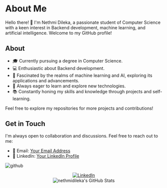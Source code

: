 # About Me

Hello there! 👋 I'm Nethmi Dileka, a passionate student of Computer Science with a keen interest in Backend development, machine learning, and artificial intelligence. Welcome to my GitHub profile!

## About

- 🎓 Currently pursuing a degree in Computer Science.
- 💻 Enthusiastic about Backend development.
- 🤖 Fascinated by the realms of machine learning and AI, exploring its applications and advancements.
- 🌱 Always eager to learn and explore new technologies.
- 📚 Constantly honing my skills and knowledge through projects and self-learning.



Feel free to explore my repositories for more projects and contributions!

## Get in Touch

I'm always open to collaboration and discussions. Feel free to reach out to me:

- 📧 Email: [Your Email Address](mailto:nethmidilekaamindinigmail.com)
- 💼 LinkedIn: [Your LinkedIn Profile](https://www.linkedin.com/in/nethmidilekaperera/)

![github](https://img.shields.io/badge/GitHub-000000?style=for-the-badge&logo=GitHub&logoColor=white)

<div align="center">
    <!-- Replace href with your links -->
    <a href="https://www.linkedin.com/in/nethmidilekaperera/">
        <img src="https://img.shields.io/badge/LinkedIn-0077B5?style=for-the-badge&logo=linkedin&logoColor=white" alt="LinkedIn"/>
    </a>
</div>

<div align="center">
    <img src="https://github-profile-summary-cards.vercel.app/api/cards/profile-details?username=nethmidileka&theme=github_dark" alt="nethmidileka's GitHub Stats"/>
</div>
  

